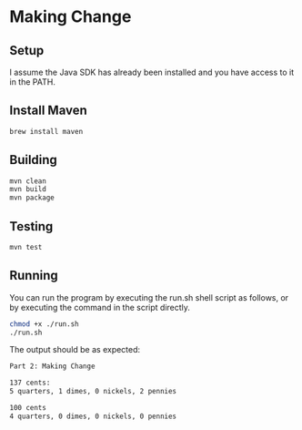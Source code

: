 # Making Change

## Setup

I assume the Java SDK has already been installed and you have access to it in the PATH.

## Install Maven

```bash
brew install maven
```

## Building

```bash
mvn clean
mvn build
mvn package
```

## Testing

```bash
mvn test
```

## Running

You can run the program by executing the run.sh shell script as follows, or by executing the command in the script directly.

```bash
chmod +x ./run.sh
./run.sh
```

The output should be as expected:

```bash
Part 2: Making Change

137 cents:
5 quarters, 1 dimes, 0 nickels, 2 pennies

100 cents
4 quarters, 0 dimes, 0 nickels, 0 pennies
```